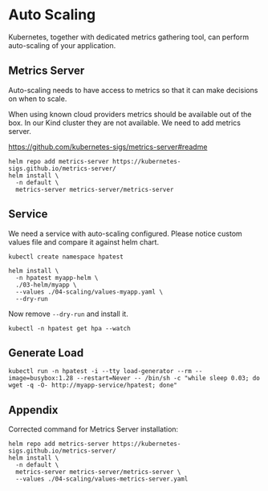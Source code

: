 # Auto Scaling #

Kubernetes, together with dedicated metrics gathering tool, can perform
auto-scaling of your application.

## Metrics Server

Auto-scaling needs to have access to metrics so that it can make decisions on
when to scale.

When using known cloud providers metrics should be available out of the box. In
our Kind cluster they are not available. We need to add metrics server.

https://github.com/kubernetes-sigs/metrics-server#readme

```shell
helm repo add metrics-server https://kubernetes-sigs.github.io/metrics-server/
helm install \
  -n default \
  metrics-server metrics-server/metrics-server
```

## Service

We need a service with auto-scaling configured. Please notice custom values file
and compare it against helm chart.

```shell
kubectl create namespace hpatest

helm install \
  -n hpatest myapp-helm \
  ./03-helm/myapp \
  --values ./04-scaling/values-myapp.yaml \
  --dry-run
```

Now remove `--dry-run` and install it.

```shell
kubectl -n hpatest get hpa --watch
```

## Generate Load

```shell
kubectl run -n hpatest -i --tty load-generator --rm --image=busybox:1.28 --restart=Never -- /bin/sh -c "while sleep 0.03; do wget -q -O- http://myapp-service/hpatest; done"
```

## Appendix

Corrected command for Metrics Server installation:

```shell
helm repo add metrics-server https://kubernetes-sigs.github.io/metrics-server/
helm install \
  -n default \
  metrics-server metrics-server/metrics-server \
  --values ./04-scaling/values-metrics-server.yaml
```